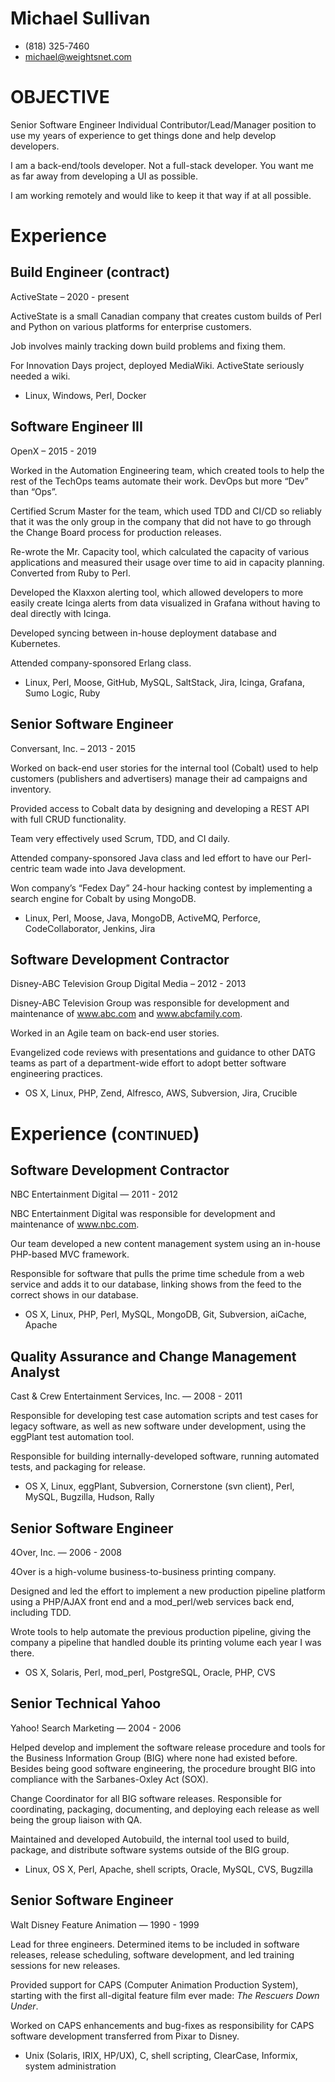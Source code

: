 # Michael Sullivan
* (818) 325-7460
* [michael@weightsnet.com](mailto:michael@weightsnet.com)

# OBJECTIVE

Senior Software Engineer Individual Contributor/Lead/Manager position to
use my years of experience to get things done and help develop
developers.

I am a back-end/tools developer. Not a full-stack developer. You want me
as far away from developing a UI as possible.

I am working remotely and would like to keep it that way if at all
possible.

# Experience

## Build Engineer (contract)  
ActiveState – 2020 - present

ActiveState is a small Canadian company that creates custom builds of
Perl and Python on various platforms for enterprise customers.

Job involves mainly tracking down build problems and fixing them.

For Innovation Days project, deployed MediaWiki. ActiveState seriously
needed a wiki.

  - Linux, Windows, Perl, Docker

## Software Engineer III  
OpenX – 2015 - 2019

Worked in the Automation Engineering team, which created tools to help
the rest of the TechOps teams automate their work. DevOps but more “Dev”
than “Ops”.

Certified Scrum Master for the team, which used TDD and CI/CD so
reliably that it was the only group in the company that did not have to
go through the Change Board process for production releases.

Re-wrote the Mr. Capacity tool, which calculated the capacity of various
applications and measured their usage over time to aid in capacity
planning. Converted from Ruby to Perl.

Developed the Klaxxon alerting tool, which allowed developers to more
easily create Icinga alerts from data visualized in Grafana without
having to deal directly with Icinga.

Developed syncing between in-house deployment database and Kubernetes.

Attended company-sponsored Erlang class.

  - Linux, Perl, Moose, GitHub, MySQL, SaltStack, Jira, Icinga, Grafana,
    Sumo Logic, Ruby

## Senior Software Engineer  
Conversant, Inc. – 2013 - 2015

Worked on back-end user stories for the internal tool (Cobalt) used to
help customers (publishers and advertisers) manage their ad campaigns
and inventory.

Provided access to Cobalt data by designing and developing a REST API
with full CRUD functionality.

Team very effectively used Scrum, TDD, and CI daily.

Attended company-sponsored Java class and led effort to have our
Perl-centric team wade into Java development.

Won company’s “Fedex Day” 24-hour hacking contest by implementing a
search engine for Cobalt by using MongoDB.

  - Linux, Perl, Moose, Java, MongoDB, ActiveMQ, Perforce,
    CodeCollaborator, Jenkins, Jira

## Software Development Contractor  
Disney-ABC Television Group Digital Media – 2012 - 2013

Disney-ABC Television Group was responsible for development and
maintenance of www.abc.com and www.abcfamily.com.

Worked in an Agile team on back-end user stories.

Evangelized code reviews with presentations and guidance to other DATG
teams as part of a department-wide effort to adopt better software
engineering practices.

  - OS X, Linux, PHP, Zend, Alfresco, AWS, Subversion, Jira, Crucible

# **Experience** (<span class="smallcaps">continued</span>) 

## Software Development Contractor  
NBC Entertainment Digital — 2011 - 2012

NBC Entertainment Digital was responsible for development and
maintenance of www.nbc.com.

Our team developed a new content management system using an in-house
PHP-based MVC framework.

Responsible for software that pulls the prime time schedule from a web
service and adds it to our database, linking shows from the feed to the
correct shows in our database.

  - OS X, Linux, PHP, Perl, MySQL, MongoDB, Git, Subversion, aiCache,
    Apache

## Quality Assurance and Change Management Analyst  
Cast & Crew Entertainment Services, Inc. — 2008 - 2011

Responsible for developing test case automation scripts and test cases
for legacy software, as well as new software under development, using
the eggPlant test automation tool.

Responsible for building internally-developed software, running
automated tests, and packaging for release.

  - OS X, Linux, eggPlant, Subversion, Cornerstone (svn client), Perl,
    MySQL, Bugzilla, Hudson, Rally

## Senior Software Engineer  
4Over, Inc. — 2006 - 2008

4Over is a high-volume business-to-business printing company.

Designed and led the effort to implement a new production pipeline
platform using a PHP/AJAX front end and a mod\_perl/web services back
end, including TDD.

Wrote tools to help automate the previous production pipeline, giving
the company a pipeline that handled double its printing volume each year
I was there.

  - OS X, Solaris, Perl, mod\_perl, PostgreSQL, Oracle, PHP, CVS

## Senior Technical Yahoo  
Yahoo\! Search Marketing — 2004 - 2006

Helped develop and implement the software release procedure and tools
for the Business Information Group (BIG) where none had existed before.
Besides being good software engineering, the procedure brought BIG into
compliance with the Sarbanes-Oxley Act (SOX).

Change Coordinator for all BIG software releases. Responsible for
coordinating, packaging, documenting, and deploying each release as well
being the group liaison with QA.

Maintained and developed Autobuild, the internal tool used to build,
package, and distribute software systems outside of the BIG group.

  - Linux, OS X, Perl, Apache, shell scripts, Oracle, MySQL, CVS,
    Bugzilla

## Senior Software Engineer  
Walt Disney Feature Animation — 1990 - 1999

Lead for three engineers. Determined items to be included in software
releases, release scheduling, software development, and led training
sessions for new releases.

Provided support for CAPS (Computer Animation Production System),
starting with the first all-digital feature film ever made: *The
Rescuers Down Under*.

Worked on CAPS enhancements and bug-fixes as responsibility for CAPS
software development transferred from Pixar to Disney.

  - Unix (Solaris, IRIX, HP/UX), C, shell scripting, ClearCase,
    Informix, system administration
